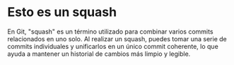 # Esto es un squash

En Git, "squash" es un término utilizado para combinar varios commits relacionados en uno solo. Al realizar un squash, puedes tomar una serie de commits individuales y unificarlos en un único commit coherente, lo que ayuda a mantener un historial de cambios más limpio y legible.
